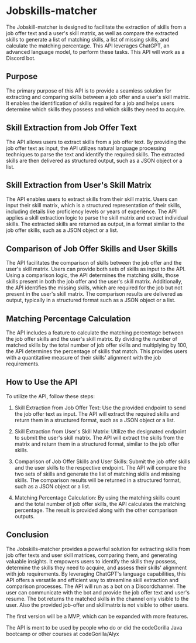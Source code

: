 # Jobskills-matcher
The Jobskill-matcher is designed to facilitate the extraction of skills from a job offer text and a user's skill matrix, as well as compare the extracted skills to generate a list of matching skills, a list of missing skills, and calculate the matching percentage. This API leverages ChatGPT, an advanced language model, to perform these tasks. This API will work as a Discord bot.

## Purpose

The primary purpose of this API is to provide a seamless solution for extracting and comparing skills between a job offer and a user's skill matrix. It enables the identification of skills required for a job and helps users determine which skills they possess and which skills they need to acquire.

## Skill Extraction from Job Offer Text

The API allows users to extract skills from a job offer text. By providing the job offer text as input, the API utilizes natural language processing techniques to parse the text and identify the required skills. The extracted skills are then delivered as structured output, such as a JSON object or a list.

## Skill Extraction from User's Skill Matrix

The API enables users to extract skills from their skill matrix. Users can input their skill matrix, which is a structured representation of their skills, including details like proficiency levels or years of experience. The API applies a skill extraction logic to parse the skill matrix and extract individual skills. The extracted skills are returned as output, in a format similar to the job offer skills, such as a JSON object or a list.

## Comparison of Job Offer Skills and User Skills

The API facilitates the comparison of skills between the job offer and the user's skill matrix. Users can provide both sets of skills as input to the API. Using a comparison logic, the API determines the matching skills, those skills present in both the job offer and the user's skill matrix. Additionally, the API identifies the missing skills, which are required for the job but not present in the user's skill matrix. The comparison results are delivered as output, typically in a structured format such as a JSON object or a list.

## Matching Percentage Calculation

The API includes a feature to calculate the matching percentage between the job offer skills and the user's skill matrix. By dividing the number of matched skills by the total number of job offer skills and multiplying by 100, the API determines the percentage of skills that match. This provides users with a quantitative measure of their skills' alignment with the job requirements.

## How to Use the API

To utilize the API, follow these steps:

1. Skill Extraction from Job Offer Text: Use the provided endpoint to send the job offer text as input. The API will extract the required skills and return them in a structured format, such as a JSON object or a list.

2. Skill Extraction from User's Skill Matrix: Utilize the designated endpoint to submit the user's skill matrix. The API will extract the skills from the matrix and return them in a structured format, similar to the job offer skills.

3. Comparison of Job Offer Skills and User Skills: Submit the job offer skills and the user skills to the respective endpoint. The API will compare the two sets of skills and generate the list of matching skills and missing skills. The comparison results will be returned in a structured format, such as a JSON object or a list.

4. Matching Percentage Calculation: By using the matching skills count and the total number of job offer skills, the API calculates the matching percentage. The result is provided along with the other comparison outputs.

## Conclusion

The Jobskills-matcher provides a powerful solution for extracting skills from job offer texts and user skill matrices, comparing them, and generating valuable insights. It empowers users to identify the skills they possess, determine the skills they need to acquire, and assess their skills' alignment with job requirements. By leveraging ChatGPT's language capabilities, this API offers a versatile and efficient way to streamline skill extraction and comparison processes.
The API will run as a bot on a Discordchannel. The user can communicate with the bot and provide the job offer text and user's resume. The bot returns the matched skills in the channel only visible to the user. Also the provided job-offer and skillmatrix is not visible to other users.

The first version will be a MVP, which can be expanded with more features.

The API is ment to be used by people who do or did the codeGorilla Java bootcamp or other courses at codeGorilla/Alyx

